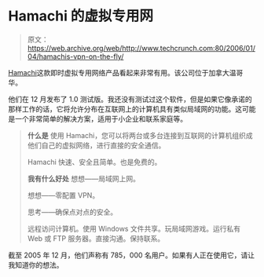 # Hamachi 的虚拟专用网

> 原文：<https://web.archive.org/web/http://www.techcrunch.com:80/2006/01/04/hamachis-vpn-on-the-fly/>

[Hamachi](https://web.archive.org/web/20160322105958/http://www.hamachi.cc/)这款即时虚拟专用网络产品看起来非常有用。该公司位于加拿大温哥华。

他们在 12 月发布了 1.0 测试版。我还没有测试过这个软件，但是如果它像承诺的那样工作的话，它将允许分布在互联网上的计算机具有类似局域网的功能。这可能是一个非常简单的解决方案，适用于小企业和联系家庭等。

> **什么是**
> 使用 Hamachi，您可以将两台或多台连接到互联网的计算机组织成他们自己的虚拟网络，进行直接的安全通信。
> 
> Hamachi 快速、安全且简单。也是免费的。
> 
> **我有什么好处**
> 想想——局域网上网。
> 
> 想想——零配置 VPN。
> 
> 思考——确保点对点的安全。
> 
> 远程访问计算机。使用 Windows 文件共享。玩局域网游戏。运行私有 Web 或 FTP 服务器。直接沟通。保持联系。

截至 2005 年 12 月，他们声称有 785，000 名用户。如果有人正在使用它，请让我知道你的想法。